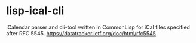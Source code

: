 # lisp-ical-cli
iCalendar parser and cli-tool written in CommonLisp for iCal files specified after RFC 5545.
https://datatracker.ietf.org/doc/html/rfc5545
